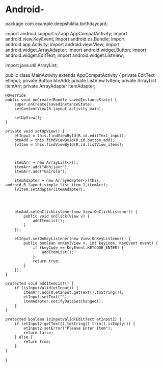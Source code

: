# Android-

package com.example.deepshikha.birthdaycard;

import android.support.v7.app.AppCompatActivity;
import android.view.KeyEvent;
import android.os.Bundle;
import android.app.Activity;
import android.view.View;
import android.widget.ArrayAdapter;
import android.widget.Button;
import android.widget.EditText;
import android.widget.ListView;

import java.util.ArrayList;

public class MainActivity extends AppCompatActivity {
    private EditText etInput;
    private Button btnAdd;
    private ListView lvItem;
    private ArrayList<String> itemArr;
    private ArrayAdapter<String> itemAdapter;


    @Override
    public void onCreate(Bundle savedInstanceState) {
        super.onCreate(savedInstanceState);
        setContentView(R.layout.activity_main);

        setUpView();
    }

    private void setUpView() {
        etInput = this.findViewById(R.id.editText_input);
        btnAdd = this.findViewById(R.id.button_add);
        lvItem = this.findViewById(R.id.listView_items);



        itemArr = new ArrayList<>();
        itemArr.add("Abhijeet");
        itemArr.add("Gairola");

        itemAdapter = new ArrayAdapter<>(this, android.R.layout.simple_list_item_1,itemArr);
        lvItem.setAdapter(itemAdapter);




        btnAdd.setOnClickListener(new View.OnClickListener() {
            public void onClick(View v) {
                addItemList();
            }
        });

        etInput.setOnKeyListener(new View.OnKeyListener() {
            public boolean onKey(View v, int keyCode, KeyEvent event) {
                if (keyCode == KeyEvent.KEYCODE_ENTER) {
                    addItemList();
                }
                return true;
            }
        });
    }

    protected void addItemList() {
        if (isInputValid(etInput)) {
            itemArr.add(0,etInput.getText().toString());
            etInput.setText("");
            itemAdapter.notifyDataSetChanged();
        }
    }

    protected boolean isInputValid(EditText etInput2) {
        if (etInput2.getText().toString().trim().isEmpty()) {
            etInput2.setError("Please Enter Item");
            return false;
        } else {
            return true;
        }
    }


}

